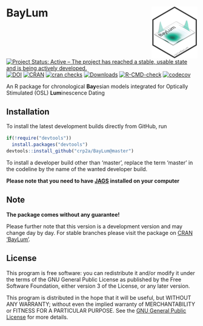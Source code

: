 




<!-- README.md was auto-generated by README.Rmd. Please DO NOT edit by hand!-->

# BayLum <img width=120px src="man/figures/BayLum_logo.png" align="right" />

[![Project Status: Active – The project has reached a stable, usable
state and is being actively
developed.](https://www.repostatus.org/badges/latest/active.svg)](https://www.repostatus.org/#active)
[![DOI](https://zenodo.org/badge/DOI/10.5281/zenodo.4311266.svg)](https://doi.org/10.5281/zenodo.4311266)
[![CRAN](https://www.r-pkg.org/badges/version/BayLum)](https://CRAN.R-project.org/package=BayLum)
[![cran
checks](https://cranchecks.info/badges/worst/BayLum)](https://cranchecks.info/pkgs/BayLum)
[![Downloads](https://cranlogs.r-pkg.org/badges/grand-total/BayLum)](https://www.r-pkg.org/pkg/BayLum)
[![R-CMD-check](https://github.com/crp2a/BayLum/workflows/GitHub%20Actions%20CI/badge.svg)](https://github.com/crp2a/BayLum/actions)
[![codecov](https://app.codecov.io/gh/crp2a/BayLum/branch/master/graph/badge.svg)](https://app.codecov.io/gh/crp2a/BayLum)

An R package for chronological **Bay**esian models integrated for
Optically Stimulated (OSL) **Lum**inescence Dating

## Installation

To install the latest development builds directly from GitHub, run

``` r
if(!require("devtools"))
  install.packages("devtools")
devtools::install_github("crp2a/BayLum@master")
```

To install a developer build other than ‘master’, replace the term
‘master’ in the codeline by the name of the wanted developer build.

**Please note that you need to have
[JAGS](https://mcmc-jags.sourceforge.io) installed on your computer**

## Note

**The package comes without any guarantee!**

Please further note that this version is a development version and may
change day by day. For stable branches please visit the package on [CRAN
‘BayLum’](https://CRAN.R-project.org/package=BayLum).

## License

This program is free software: you can redistribute it and/or modify it
under the terms of the GNU General Public License as published by the
Free Software Foundation, either version 3 of the License, or any later
version.

This program is distributed in the hope that it will be useful, but
WITHOUT ANY WARRANTY; without even the implied warranty of
MERCHANTABILITY or FITNESS FOR A PARTICULAR PURPOSE. See the [GNU
General Public
License](https://github.com/crp2a/BayLum/blob/master/LICENSE) for more
details.
